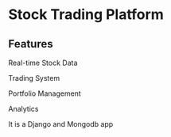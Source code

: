 # Stock Trading Platform	

## Features
Real-time Stock Data 

Trading System

Portfolio Management

Analytics

It is a Django and Mongodb app
